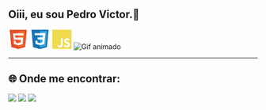 ## Oiii, eu sou Pedro Victor.👋  


<div align="flex-star">


  <tr>
    <!-- Ícones em linha reta -->
    <td align="flex-star">
      <img alt="HTML" height="40" width="40" src="https://raw.githubusercontent.com/devicons/devicon/master/icons/html5/html5-original.svg">
      <img alt="CSS" height="40" width="40" src="https://raw.githubusercontent.com/devicons/devicon/master/icons/css3/css3-original.svg">
      <img alt="JavaScript" height="40" width="40" src="https://raw.githubusercontent.com/devicons/devicon/master/icons/javascript/javascript-plain.svg">
    </td>
    <!-- GIF na direita -->
    <td> 
      <img alt="Gif animado" height="40" src="https://media3.giphy.com/media/LxAwk0rwFH4wcJSM9T/giphy.gif">
    </td>
  

</div>

---

## 🌐 Onde me encontrar:

<div> 
  <a href="https://seu-linkedin.com" target="_blank"><img src="https://img.shields.io/badge/-LinkedIn-%230077B5?style=for-the-badge&logo=linkedin&logoColor=white"></a> 
  <a href="https://seu-instagram.com" target="_blank"><img src="https://img.shields.io/badge/-Instagram-%23E4405F?style=for-the-badge&logo=instagram&logoColor=white"></a>
  <a href="mailto:pedrovictordacunha@gmail.com"><img src="https://img.shields.io/badge/-Gmail-%23333?style=for-the-badge&logo=gmail&logoColor=white"></a>
</div>
